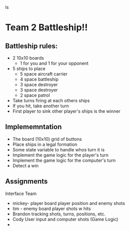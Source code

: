 
ls
# Team 2 Battleship!!

## Battleship rules:

- 2 10x10 boards
  - 1 for you and 1 for your opponent
- 5 ships to place
  - 5 space aircraft carrier
  - 4 space battleship
  - 3 space destroyer
  - 3 space destroyer
  - 2 space patrol
- Take turns firing at each others ships
- If you hit, take another turn
- First player to sink other player's ships is the winner


## Implememntation
- The board (10x10) grid of buttons
- Place ships in a legal formation
- Some state variable to handle whos turn it is
- Implement the game logic for the player's turn
- Implement the game logic for the computer's turn
- Detect a win

## Assignments
  Interface Team
- mickey- player board
  player position and enemy shots
- tim - enemy board
  player shots w hits
- Brandon
  tracking shots, turns, positions, etc.
- Cody
  User input and computer shots (Game Logic)
- 
